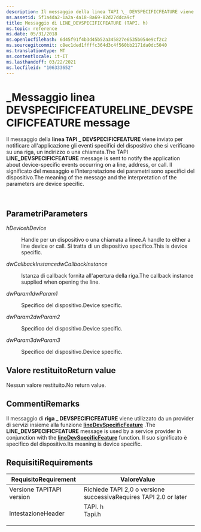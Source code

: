 ```yaml
---
description: Il messaggio della linea TAPI \_ DEVSPECIFICFEATURE viene inviato per notificare all'applicazione gli eventi specifici del dispositivo che si verificano su una riga, un indirizzo o una chiamata. Il significato del messaggio e l'interpretazione dei parametri sono specifici del dispositivo.
ms.assetid: 5f1a4da2-1a2a-4a18-8a69-82d27ddca9cf
title: Messaggio di LINE_DEVSPECIFICFEATURE (TAPI. h)
ms.topic: reference
ms.date: 05/31/2018
ms.openlocfilehash: 6d45f91f4b3d45b52a345827e6535b054e9cf2c2
ms.sourcegitcommit: c8ec1ded1ffffc364d3c4f560bb2171da0dc5040
ms.translationtype: MT
ms.contentlocale: it-IT
ms.lasthandoff: 03/22/2021
ms.locfileid: "106333652"
---
```

# <a name="line_devspecificfeature-message"></a><span data-ttu-id="1d396-104">\_Messaggio linea DEVSPECIFICFEATURE</span><span class="sxs-lookup"><span data-stu-id="1d396-104">LINE\_DEVSPECIFICFEATURE message</span></span>

<span data-ttu-id="1d396-105">Il messaggio della **linea TAPI \_ DEVSPECIFICFEATURE** viene inviato per notificare all'applicazione gli eventi specifici del dispositivo che si verificano su una riga, un indirizzo o una chiamata.</span><span class="sxs-lookup"><span data-stu-id="1d396-105">The TAPI **LINE\_DEVSPECIFICFEATURE** message is sent to notify the application about device-specific events occurring on a line, address, or call.</span></span> <span data-ttu-id="1d396-106">Il significato del messaggio e l'interpretazione dei parametri sono specifici del dispositivo.</span><span class="sxs-lookup"><span data-stu-id="1d396-106">The meaning of the message and the interpretation of the parameters are device specific.</span></span>


```C++
            
```



## <a name="parameters"></a><span data-ttu-id="1d396-107">Parametri</span><span class="sxs-lookup"><span data-stu-id="1d396-107">Parameters</span></span>

<dl> <dt>

<span data-ttu-id="1d396-108">*hDevice*</span><span class="sxs-lookup"><span data-stu-id="1d396-108">*hDevice*</span></span> 
</dt> <dd>

<span data-ttu-id="1d396-109">Handle per un dispositivo o una chiamata a linee.</span><span class="sxs-lookup"><span data-stu-id="1d396-109">A handle to either a line device or call.</span></span> <span data-ttu-id="1d396-110">Si tratta di un dispositivo specifico.</span><span class="sxs-lookup"><span data-stu-id="1d396-110">This is device specific.</span></span>

</dd> <dt>

<span data-ttu-id="1d396-111">*dwCallbackInstance*</span><span class="sxs-lookup"><span data-stu-id="1d396-111">*dwCallbackInstance*</span></span> 
</dt> <dd>

<span data-ttu-id="1d396-112">Istanza di callback fornita all'apertura della riga.</span><span class="sxs-lookup"><span data-stu-id="1d396-112">The callback instance supplied when opening the line.</span></span>

</dd> <dt>

<span data-ttu-id="1d396-113">*dwParam1*</span><span class="sxs-lookup"><span data-stu-id="1d396-113">*dwParam1*</span></span> 
</dt> <dd>

<span data-ttu-id="1d396-114">Specifico del dispositivo.</span><span class="sxs-lookup"><span data-stu-id="1d396-114">Device specific.</span></span>

</dd> <dt>

<span data-ttu-id="1d396-115">*dwParam2*</span><span class="sxs-lookup"><span data-stu-id="1d396-115">*dwParam2*</span></span> 
</dt> <dd>

<span data-ttu-id="1d396-116">Specifico del dispositivo.</span><span class="sxs-lookup"><span data-stu-id="1d396-116">Device specific.</span></span>

</dd> <dt>

<span data-ttu-id="1d396-117">*dwParam3*</span><span class="sxs-lookup"><span data-stu-id="1d396-117">*dwParam3*</span></span> 
</dt> <dd>

<span data-ttu-id="1d396-118">Specifico del dispositivo.</span><span class="sxs-lookup"><span data-stu-id="1d396-118">Device specific.</span></span>

</dd> </dl>

## <a name="return-value"></a><span data-ttu-id="1d396-119">Valore restituito</span><span class="sxs-lookup"><span data-stu-id="1d396-119">Return value</span></span>

<span data-ttu-id="1d396-120">Nessun valore restituito.</span><span class="sxs-lookup"><span data-stu-id="1d396-120">No return value.</span></span>

## <a name="remarks"></a><span data-ttu-id="1d396-121">Commenti</span><span class="sxs-lookup"><span data-stu-id="1d396-121">Remarks</span></span>

<span data-ttu-id="1d396-122">Il messaggio di **riga \_ DEVSPECIFICFEATURE** viene utilizzato da un provider di servizi insieme alla funzione [**lineDevSpecificFeature**](/windows/desktop/api/Tapi/nf-tapi-linedevspecificfeature) .</span><span class="sxs-lookup"><span data-stu-id="1d396-122">The **LINE\_DEVSPECIFICFEATURE** message is used by a service provider in conjunction with the [**lineDevSpecificFeature**](/windows/desktop/api/Tapi/nf-tapi-linedevspecificfeature) function.</span></span> <span data-ttu-id="1d396-123">Il suo significato è specifico del dispositivo.</span><span class="sxs-lookup"><span data-stu-id="1d396-123">Its meaning is device specific.</span></span>

## <a name="requirements"></a><span data-ttu-id="1d396-124">Requisiti</span><span class="sxs-lookup"><span data-stu-id="1d396-124">Requirements</span></span>



| <span data-ttu-id="1d396-125">Requisito</span><span class="sxs-lookup"><span data-stu-id="1d396-125">Requirement</span></span> | <span data-ttu-id="1d396-126">Valore</span><span class="sxs-lookup"><span data-stu-id="1d396-126">Value</span></span> |
|-------------------------|-----------------------------------------------------------------------------------|
| <span data-ttu-id="1d396-127">Versione TAPI</span><span class="sxs-lookup"><span data-stu-id="1d396-127">TAPI version</span></span><br/> | <span data-ttu-id="1d396-128">Richiede TAPI 2,0 o versione successiva</span><span class="sxs-lookup"><span data-stu-id="1d396-128">Requires TAPI 2.0 or later</span></span><br/>                                             |
| <span data-ttu-id="1d396-129">Intestazione</span><span class="sxs-lookup"><span data-stu-id="1d396-129">Header</span></span><br/>       | <dl> <span data-ttu-id="1d396-130"><dt>TAPI. h</dt></span><span class="sxs-lookup"><span data-stu-id="1d396-130"><dt>Tapi.h</dt></span></span> </dl> |



 

 




